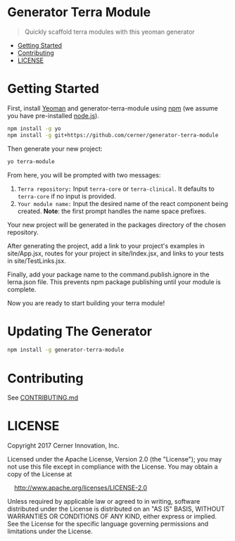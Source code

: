 # Generator Terra Module

> Quickly scaffold terra modules with this yeoman generator

- [Getting Started](#getting-started)
- [Contributing](#contributing)
- [LICENSE](#license)

# Getting Started

First, install [Yeoman](http://yeoman.io) and generator-terra-module using [npm](https://www.npmjs.com/) (we assume you have pre-installed [node.js](https://nodejs.org/)).

```bash
npm install -g yo
npm install -g git+https://github.com/cerner/generator-terra-module
```

Then generate your new project:

```bash
yo terra-module
```
From here, you will be prompted with two messages:
1. `Terra repository:`
Input `terra-core` or `terra-clinical`. It defaults to `terra-core` if no input is provided.
2. `Your module name:`
Input the desired name of the react component being created. **Note**: the first prompt handles the name space prefixes.

Your new project will be generated in the packages directory of the chosen repository.

After generating the project, add a link to your project's examples in site/App.jsx, routes for your project in site/Index.jsx, and links to your tests in site/TestLinks.jsx.

Finally, add your package name to the command.publish.ignore in the lerna.json file. This prevents npm package publishing until your module is complete.  


Now you are ready to start building your terra module!

# Updating The Generator

```bash
npm install -g generator-terra-module
```

# Contributing

See [CONTRIBUTING.md](CONTRIBUTING.md)

# LICENSE

Copyright 2017 Cerner Innovation, Inc.

Licensed under the Apache License, Version 2.0 (the "License"); you may not use this file except in compliance with the License. You may obtain a copy of the License at

&nbsp;&nbsp;&nbsp;&nbsp;http://www.apache.org/licenses/LICENSE-2.0

Unless required by applicable law or agreed to in writing, software distributed under the License is distributed on an "AS IS" BASIS, WITHOUT WARRANTIES OR CONDITIONS OF ANY KIND, either express or implied. See the License for the specific language governing permissions and limitations under the License.
